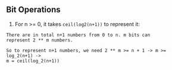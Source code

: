 ## Bit Operations
1. For n >= 0, it takes `ceil(log2(n+1))` to represent it:
```
There are in total n+1 numbers from 0 to n. m bits can 
represent 2 ** m numbers. 

So to represent n+1 numbers, we need 2 ** m >= n + 1 -> m >= log_2(n+1) -> 
m = ceil(log_2(n+1))
```